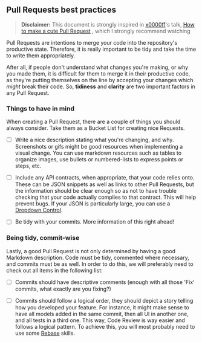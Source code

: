## Pull Requests best practices
> **Disclaimer:** This document is strongly inspired in 
  [x0000ff](https://github.com/x0000ff)'s talk, 
  [How to make a cute Pull Request](https://www.youtube.com/watch?v=IDAXK23vCfQ)
  , which I strongly recommend watching

Pull Requests are intentions to merge your code into the repository's productive
state. Therefore, it is really important to be tidy and take the time to write
them appropriately.

After all, if people don't understand what changes you're making, or why you
made them, it is difficult for them to merge it in their productive code, as
they're putting themselves on the line by accepting your changes which _might_
break their code. So, **tidiness** and **clarity** are two important factors in
any Pull Request.

### Things to have in mind
When creating a Pull Request, there are a couple of things you should always
consider. Take them as a Bucket List for creating nice Requests.

- [ ] Write a nice description stating what you're changing, and why. Screenshots
    or gifs might be good resources when implementing a visual change. You can
	use markdown resources such as tables to organize images, use bullets or
	numbered-lists to express points or steps, etc.

- [ ] Include any API contracts, when appropriate, that your code relies onto.
    These can be JSON snippets as well as links to other Pull Requests, but the
	information should be clear enough so as not to have trouble checking that
	your code actually complies to that contract. This will help prevent bugs.
	If your JSON is particularly large, you can use a
	[Dropdown Control](../TipsNTricks/Markdown/DropdownControl.md).

- [ ] Be tidy with your commits. More information of this right ahead!

### Being tidy, commit-wise
Lastly, a good Pull Request is not only determined by having a good Markdown
description. Code must be tidy, commented where necessary, and commits must be
as well. In order to do this, we will preferably need to check out all items in
the following list:

- [ ] Commits should have descriptive comments (enough with all those 'Fix'
    commits, what exactly are you fixing?)

- [ ] Commits should follow a logical order, they should depict a story telling
    how you developed your feature. For instance, it might make sense to have 
	all models added in the same commit, then all UI in another one, and all 
	tests in a third one. This way, Code Review is way easier and follows a
	logical pattern. To achieve this, you will most probably need to use some
	[Rebase](../TipsNTricks/Git/Rebase.md) skills.

